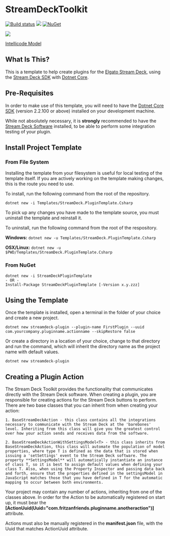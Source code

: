 # StreamDeckToolkit

[![Build status](https://dev.azure.com/FritzAndFriends/StreamDeckTools/_apis/build/status/StreamDeckTools-CI)](https://dev.azure.com/FritzAndFriends/StreamDeckTools/_build/latest?definitionId=8)  ![](https://vsrm.dev.azure.com/FritzAndFriends/_apis/public/Release/badge/00a6d40c-eb0d-4aa8-a405-d13d03317ca9/1/1)  [![NuGet](https://img.shields.io/nuget/v/StreamDeckLib.svg)](https://www.nuget.org/packages/StreamDeckLib/)

![](https://img.shields.io/azure-devops/tests/FritzAndFriends/StreamDeckTools/8/dev.svg)

[Intellicode Model](https://prod.intellicode.vsengsaas.visualstudio.com/get?m=409A792BE4F74201806A848409B2984D)

## What Is This?

This is a template to help create plugins for the [Elgato Stream Deck][Stream Deck], using the [Stream Deck SDK][] with [Dotnet Core][].

## Pre-Requisites

In order to make use of this template, you will need to have the [Dotnet Core SDK][] (version 2.2.100 or above) installed on your development machine.

While not absolutely necessary, it is **strongly** recommended to have the [Stream Deck Software][] installed, to be able to perform some integration testing of your plugin.

## Install Project Template

### From File System

Installing the template from your filesystem is useful for local testing of the template itself. If you are actively working on the template making changes, this is the route you need to use.

To install, run the following command from the root of the repository.

    dotnet new -i Templates/StreamDeck.PluginTemplate.Csharp

To pick up any changes you have made to the template source, you must uninstall the template and reinstall it.

To uninstall, run the following command from the root of the respository.

**Windows:**  `dotnet new -u Templates/StreamDeck.PluginTemplate.Csharp`

**OSX/Linux:** `dotnet new -u $PWD/Templates/StreamDeck.PluginTemplate.Csharp`

### From NuGet

    dotnet new -i StreamDeckPluginTemplate
    - OR -
    Install-Package StreamDeckPluginTemplate [-Version x.y.zzz]

## Using the Template

Once the template is installed, open a terminal in the folder of your choice and create a new project.

    dotnet new streamdeck-plugin --plugin-name FirstPlugin --uuid com.yourcompany.pluginname.actionname --skipRestore false

Or create a directory in a location of your choice, change to that directory and run the command, which will inherit the directory name as the project name with default values.

    dotnet new streamdeck-plugin

## Creating a Plugin Action
The Stream Deck Toolkit provides the functionality that communicates directly with the Stream Deck software. When creating a plugin, you are responsible for creating actions for the Stream Deck buttons to perform. There are two base classes that you can inherit from when creating your action:

    1. BaseStreamDeckAction - this class contains all the integrations necessary to communicate with the Stream Deck at the 'barebones' level. Inheriting from this class will give you the greatest control over how your action sends and receives data from the software.

    2. BaseStreamDeckActionWithSettingsModel<T> - this class inherits from BaseStreamDeckAction, this class will automate the population of model properties, where type T is defined as the data that is stored when issuing a 'setSettings' event to the Stream Deck software. The property **SettingsModel** will automatically instantiate an instance of class T, so it is best to assign default values when defining your class T. Also, when using the Property Inspector and passing data back and forth, ensure that the properties defined in the settingsModel in JavaScript matches those that you have defined in T for the automatic mapping to occur between both environments.

Your project may contain any number of actions, inheriting from one of the classes above. In order for the Action to be automatically registered on start up, it must bear the **[ActionUuid(Uuid="com.fritzanfriends.pluginname.anotheraction")]** attribute.

Actions must also be manually registered in the **manifest.json** file, with the Uuid that matches ActionUuid attribute.

<!-- Reference Links -->

[Dotnet Core]: https://dotnet.microsoft.com/ "Free, cross-platform application framework"
[Dotnet Core SDK]: https://get.dot.net/ "Download the Dotnet Core SDK or Runtime"
[Stream Deck]: https://www.elgato.com/gaming/stream-deck/ "Elgato's Stream Deck product page"
[Stream Deck SDK]: https://developer.elgato.com/documentation/stream-deck "Elgato's Stream Deck SDK documentation and reference site"
[Stream Deck Software]: https://www.elgato.com/gaming/downloads "Download the Stream Deck desktop software"
